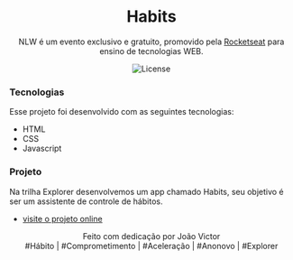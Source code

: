 <h1 align="center"> Habits </h1>

<p align="center">
NLW é um evento exclusivo e gratuito, promovido pela <a href="https://www.rocketseat.com.br/">Rocketseat<a/> para ensino de tecnologias WEB.</p>

<p align="center">
  <img alt="License" src="https://img.shields.io/static/v1?label=license&message=MIT&color=49AA26&labelColor=000000">
</p>

### Tecnologias 

Esse projeto foi desenvolvido com as seguintes tecnologias:

- HTML
- CSS
- Javascript

### Projeto

Na trilha Explorer desenvolvemos um app chamado Habits, seu objetivo é ser um assistente de controle de hábitos.<br>
- [visite o projeto online](https://br-jv.github.io/Habits---NLWSetup/)

<p align="center">
Feito com dedicação por João Victor<br/>
&#x0023;Hábito | &#x0023;Comprometimento | &#x0023;Aceleração | &#x0023;Anonovo | &#x0023;Explorer
</p>


